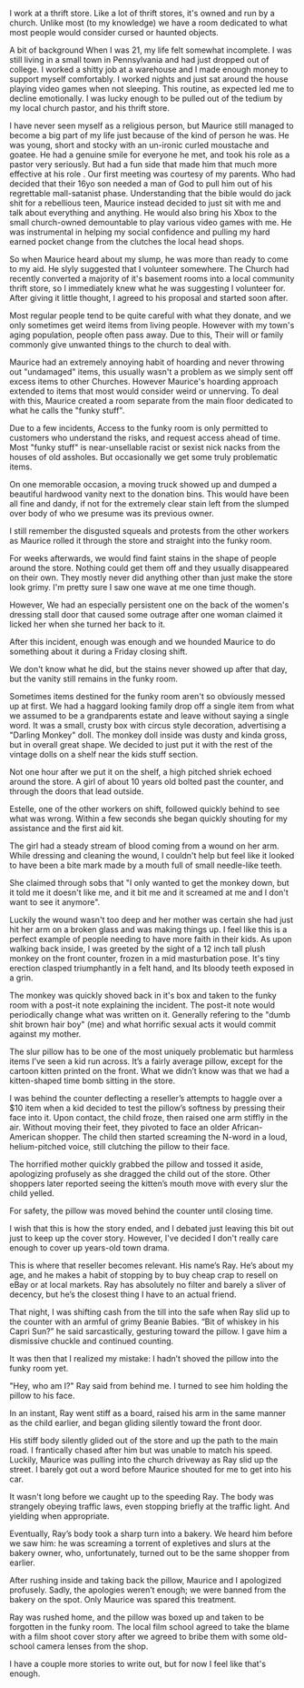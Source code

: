 I work at a thrift store. Like a lot of thrift stores, it's owned and run by a church. Unlike most (to my knowledge) we have a room dedicated to what most people would consider cursed or haunted objects.

A bit of background 
When I was 21, my life felt somewhat incomplete. I was still living in a small town in Pennsylvania and had just dropped out of college. I worked a shitty job at a warehouse and I made enough money to support myself comfortably.
I worked nights and just sat around the house playing video games when not sleeping. 
This routine, as expected led me to decline emotionally. I was lucky enough to be pulled out of the tedium by my local church pastor, and his thrift store.

I have never seen myself as a religious person, but Maurice still managed to become a big part of my life just because of the kind of person he was. 
He was young, short and stocky with an un-ironic curled moustache and goatee. He had a genuine smile for everyone he met, and took his role as a pastor very seriously. But had a fun side that made him that much more effective at his role .
Our first meeting was courtesy of my parents. Who had decided that their 16yo son needed a man of God to pull him out of his regrettable mall-satanist phase. 
Understanding that the bible would do jack shit for a rebellious teen, Maurice instead decided to just sit with me and talk about everything and anything. He would also bring his Xbox to the small church-owned demountable to play various video games with me. 
He was instrumental in helping my social confidence and pulling my hard earned pocket change from the clutches the local head shops.

So when Maurice heard about my slump, he was more than ready to come to my aid. He slyly suggested that I volunteer somewhere. 
The Church had recently converted a majority of it's basement rooms into a local community thrift store, so I immediately knew what he was suggesting I volunteer for.
After giving it little thought, I agreed to his proposal and started soon after. 

Most regular people tend to be quite careful with what they donate, and we only sometimes get weird items from living people. However with my town's aging population, people often pass away. Due to this, Their will or family commonly give unwanted things to the church to deal with.

Maurice had an extremely annoying habit of hoarding and never throwing out "undamaged" items, this usually wasn't a problem as we simply sent off excess items to other Churches. However Maurice's hoarding approach extended to items that most would consider weird or unnerving. To deal with this, Maurice created a room separate from the main floor dedicated to what he calls the "funky stuff".

Due to a few incidents, Access to the funky room is only permitted to customers who understand the risks, and request access ahead of time.
Most "funky stuff" is near-unsellable racist or sexist nick nacks from the houses of old assholes. But occasionally we get some truly problematic items. 

On one memorable occasion, a moving truck showed up and dumped a beautiful hardwood vanity next to the donation bins. This would have been all fine and dandy, if not for the extremely clear stain left from the slumped over body of who we presume was its previous owner.

I still remember the disgusted squeals and protests from the other workers as Maurice rolled it through the store and straight into the funky room.

For weeks afterwards, we would find faint stains in the shape of people around the store. Nothing could get them off and they usually disappeared on their own. They mostly never did anything other than just make the store look grimy. I'm pretty sure I saw one wave at me one time though. 

However, We had an especially persistent one on the back of the women's dressing stall door that caused some outrage after one woman claimed it licked her when she turned her back to it.

After this incident, enough was enough and we hounded Maurice to do something about it during a Friday closing shift. 

We don't know what he did, but the stains never showed up after that day, but the vanity still remains  in the funky room. 

Sometimes items destined for the funky room aren't so obviously messed up at first. We had a haggard looking family drop off a single item from what we assumed to be a grandparents estate and leave without saying a single word. It was a small, crusty box with circus style decoration, advertising a "Darling Monkey" doll. The monkey doll inside was dusty and kinda gross, but in overall great shape. We decided to just put it with the rest of the vintage dolls on a shelf near the kids stuff section. 

Not one hour after we put it on the shelf, a high pitched shriek echoed around the store. A girl of about 10 years old bolted past the counter, and through the doors that lead outside. 

Estelle, one of the other workers on shift, followed quickly behind to see what was wrong. Within a few seconds she began quickly shouting for my assistance and the first aid kit. 

The girl had a steady stream of blood coming from a wound on her arm. While dressing and cleaning the wound, I couldn't help but feel like it looked to have been a bite mark made by a mouth full of small needle-like teeth.

She claimed through sobs that "I only wanted to get the monkey down, but it told me it doesn't like me, and it bit me and it screamed at me and I don't want to see it anymore".

Luckily the wound wasn't too deep and her mother was certain she had just hit her arm on a broken glass and was making things up. I feel like this is a perfect example of people needing to have more faith in their kids. As upon walking back inside, I was greeted by the sight of a 12 inch tall plush monkey on the front counter, frozen in a mid masturbation pose. It's tiny erection clasped triumphantly in a felt hand, and Its bloody teeth exposed in a grin.

The monkey was quickly shoved back in it's box and taken to the funky room with a post-it note explaining the incident. The post-it note would periodically change what was written on it. Generally refering to the "dumb shit brown hair boy" (me) and what horrific sexual acts it would commit against my mother. 

The slur pillow has to be one of the most uniquely problematic but harmless items I’ve seen a kid run across. It’s a fairly average pillow, except for the cartoon kitten printed on the front. What we didn’t know was that we had a kitten-shaped time bomb sitting in the store.

I was behind the counter deflecting a reseller’s attempts to haggle over a $10 item when a kid decided to test the pillow’s softness by pressing their face into it. Upon contact, the child froze, then raised one arm stiffly in the air. Without moving their feet, they pivoted to face an older African-American shopper. The child then started screaming the N-word in a loud, helium-pitched voice, still clutching the pillow to their face. 

The horrified mother quickly grabbed the pillow and tossed it aside, apologizing profusely as she dragged the child out of the store. Other shoppers later reported seeing the kitten’s mouth move with every slur the child yelled.

For safety, the pillow was moved behind the counter until closing time.

I wish that this is how the story ended, and I debated just leaving this bit out just to keep up the cover story. However, I've decided I don't really care enough to cover up years-old town drama. 

This is where that reseller becomes relevant. His name’s Ray. He’s about my age, and he makes a habit of stopping by to buy cheap crap to resell on eBay or at local markets. Ray has absolutely no filter and barely a sliver of decency, but he’s the closest thing I have to an actual friend.

That night, I was shifting cash from the till into the safe when Ray slid up to the counter with an armful of grimy Beanie Babies. “Bit of whiskey in his Capri Sun?” he said sarcastically, gesturing toward the pillow. I gave him a dismissive chuckle and continued counting.

It was then that I realized my mistake: I hadn’t shoved the pillow into the funky room yet.

"Hey, who am I?" Ray said from behind me. I turned to see him holding the pillow to his face.

In an instant, Ray went stiff as a board, raised his arm in the same manner as the child earlier, and began gliding silently toward the front door.

His stiff body silently glided out of the store and up the path to the main road. I frantically chased after him but was unable to match his speed. Luckily, Maurice was pulling into the church driveway as Ray slid up the street. I barely got out a word before Maurice shouted for me to get into his car.

It wasn't long before we caught up to the speeding Ray. The body was strangely obeying traffic laws, even stopping briefly at the traffic light. And yielding when appropriate.

Eventually, Ray’s body took a sharp turn into a bakery. We heard him before we saw him: he was screaming a torrent of expletives and slurs at the bakery owner, who, unfortunately, turned out to be the same shopper from earlier.

After rushing inside and taking back the pillow, Maurice and I apologized profusely. Sadly, the apologies weren’t enough; we were banned from the bakery on the spot. Only Maurice was spared this treatment. 

Ray was rushed home, and the pillow was boxed up and taken to be forgotten in the funky room.
The local film school agreed to take the blame with a film shoot cover story after we agreed to bribe them with some old-school camera lenses from the shop.

I have a couple more stories to write out, but for now I feel like that's enough.